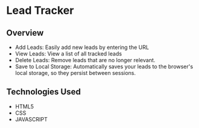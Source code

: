 
# Lead Tracker


## Overview

- Add Leads: Easily add new leads by entering the URL
- View Leads: View a list of all tracked leads
- Delete Leads: Remove leads that are no longer relevant.
- Save to Local Storage: Automatically saves your leads to the browser's local storage, so they persist between sessions.


## Technologies Used

- HTML5
- CSS
- JAVASCRIPT